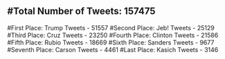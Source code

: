 #Total Number of Tweets: 157475 
---
#First Place: Trump Tweets - 51557
#Second Place: Jeb! Tweets - 25129
#Third Place: Cruz Tweets - 23250
#Fourth Place: Clinton Tweets - 21586
#Fifth Place: Rubio Tweets - 18669
#Sixth Place: Sanders Tweets - 9677
#Seventh Place: Carson Tweets - 4461
#Last Place: Kasich Tweets - 3146
